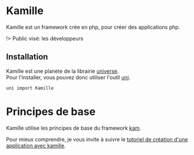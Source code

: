 Kamille
==========


Kamille est un framework crée en php, pour créer des applications php.



!> Public visé: les développeurs



Installation
---------------
Kamille est une planète de la librairie [universe](https://github.com/karayabin/universe-snapshot).<br>
Pour l'installer, vous pouvez donc utiliser l'outil [uni](https://github.com/lingtalfi/universe-naive-importer).


```bash
uni import Kamille
```


Principes de base
====================
Kamille utilise les principes de base du framework [kam](https://github.com/lingtalfi/kam).

Pour mieux comprendre, je vous invite à suivre le [tutoriel de création d'une application avec kamille](tutoriel-creation-app.md).








 